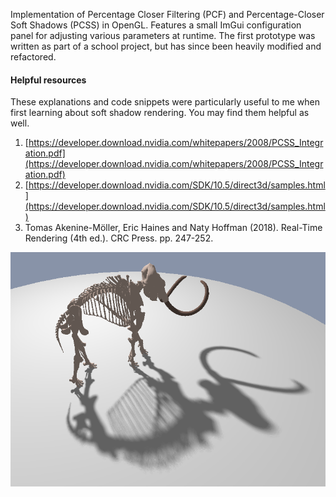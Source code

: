 Implementation of Percentage Closer Filtering (PCF) and Percentage-Closer Soft Shadows (PCSS) in OpenGL. Features a small ImGui configuration panel for adjusting various parameters at runtime. The first prototype was written as part of a school project, but has since been heavily modified and refactored.

#### Helpful resources

These explanations and code snippets were particularly useful to me when first learning about soft shadow rendering. You may find them helpful as well.

1. [https://developer.download.nvidia.com/whitepapers/2008/PCSS_Integration.pdf](https://developer.download.nvidia.com/whitepapers/2008/PCSS_Integration.pdf)
2. [https://developer.download.nvidia.com/SDK/10.5/direct3d/samples.html](https://developer.download.nvidia.com/SDK/10.5/direct3d/samples.html)
3. Tomas Akenine-Möller, Eric Haines and Naty Hoffman (2018). Real-Time Rendering (4th ed.). CRC Press. pp. 247-252.

![PCSS showcase](screenshot.png "Mammuthus primigenius, Smithsonian 3D scan")
